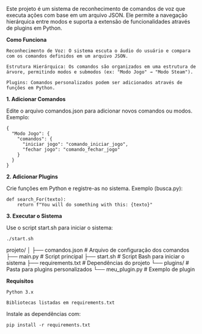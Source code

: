 
Este projeto é um sistema de reconhecimento de comandos de voz que executa ações com base em um arquivo JSON. Ele permite a navegação hierárquica entre modos e suporta a extensão de funcionalidades através de plugins em Python.

**Como Funciona**

    Reconhecimento de Voz: O sistema escuta o áudio do usuário e compara com os comandos definidos em um arquivo JSON.

    Estrutura Hierárquica: Os comandos são organizados em uma estrutura de árvore, permitindo modos e submodos (ex: "Modo Jogo" → "Modo Steam").

    Plugins: Comandos personalizados podem ser adicionados através de funções em Python.

**1. Adicionar Comandos**

Edite o arquivo comandos.json para adicionar novos comandos ou modos. Exemplo:

    {
      "Modo Jogo": {
        "comandos": {
          "iniciar jogo": "comando_iniciar_jogo",
          "fechar jogo": "comando_fechar_jogo"
        }
      }
    }


**2. Adicionar Plugins**

Crie funções em Python e registre-as no sistema. Exemplo (busca.py):

    def search_For(texto):
        return f"You will do something with this: {texto}"

**3. Executar o Sistema**

Use o script start.sh para iniciar o sistema:

    ./start.sh


projeto/
│
├── comandos.json          # Arquivo de configuração dos comandos
├── main.py                # Script principal
├── start.sh               # Script Bash para iniciar o sistema
├── requirements.txt       # Dependências do projeto
└── plugins/               # Pasta para plugins personalizados
    └── meu_plugin.py      # Exemplo de plugin


   **Requisitos**

    Python 3.x

    Bibliotecas listadas em requirements.txt

Instale as dependências com:


    pip install -r requirements.txt

